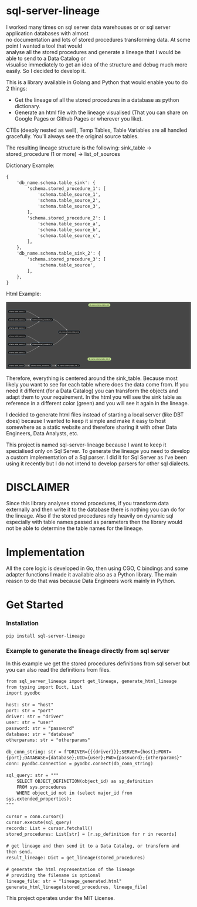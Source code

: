 # sql-server-lineage

I worked many times on sql server data warehouses or or sql server application databases with almost   
no documentation and lots of stored procedures transforming data. At some point I wanted a tool that would   
analyse all the stored procedures and generate a lineage that I would be able to send to a Data Catalog or   
visualise immediately to get an idea of the structure and debug much more easily. So I decided to develop it.

This is a library available in Golang and Python that would enable you to do 2 things:
- Get the lineage of all the stored procedures in a database as python dictionary.
- Generate an html file with the lineage visualised (That you can share on Google Pages or Github Pages or wherever you like).

CTEs (deeply nested as well), Temp Tables, Table Variables are all handled gracefully. You'll always see the original source tables.

The resulting lineage structure is the following:
    sink_table -> stored_procedure (1 or more) -> list_of_sources

Dictionary Example:
```
{
    'db_name.schema.table_sink': {
        'schema.stored_procedure_1': [
            'schema.table_source_1',
            'schema.table_source_2',
            'schema.table_source_3',
        ],
        'schema.stored_procedure_2': [
            'schema.table_source_a',
            'schema.table_source_b',
            'schema.table_source_c',
        ],
    },
    'db_name.schema.table_sink_2': {
        'schema.stored_procedure_3': [
            'schema.table_source',
        ],
    },
}
```

Html Example:

![Sample Image](https://github.com/ivan-ostymchuk/sql-server-lineage/blob/main/lineage_example.png)

Therefore, everything is centered around the sink_table. Because most likely you want to see for each table where does the data come from. If you need it different (for a Data Catalog) you can transform the objects and adapt them to your requirement.
In the html you will see the sink table as reference in a different color (green) and you will see it again in the lineage.

I decided to generate html files instead of starting a local server (like DBT does) because I wanted to keep it simple and make it easy to host somewhere as a static website and therefore sharing it with other Data Engineers, Data Analysts, etc.

This project is named sql-server-lineage because I want to keep it specialised only on Sql Server. To generate the lineage you need to develop a custom implementation of a Sql parser. I did it for Sql Server as I've been using it recently but I do not intend to develop parsers for other sql dialects.

# DISCLAIMER
Since this library analyses stored procedures, if you transform data externally and then write it to the database there is nothing you can do for the lineage. Also if the stored procedures rely heavily on dynamic sql especially with table names passed as parameters then the library would not be able to determine the table names for the lineage.

# Implementation

All the core logic is developed in Go, then using CGO, C bindings and some adapter functions I made it available also as a Python library.
The main reason to do that was because Data Engineers work mainly in Python.

# Get Started

### Installation
```
pip install sql-server-lineage
```

### Example to generate the lineage directly from sql server
In this example we get the stored procedures definitions from sql server
but you can also read the definitions from files.

```
from sql_server_lineage import get_lineage, generate_html_lineage
from typing import Dict, List
import pyodbc

host: str = "host"
port: str = "port"
driver: str = "driver"
user: str = "user"
password: str = "password"
database: str = "database"
otherparams: str = "otherparams"

db_conn_string: str = f"DRIVER={{{driver}}};SERVER={host};PORT={port};DATABASE={database};UID={user};PWD={password};{otherparams}"
conn: pyodbc.Connection = pyodbc.connect(db_conn_string)

sql_query: str = """
    SELECT OBJECT_DEFINITION(object_id) as sp_definition
    FROM sys.procedures
    WHERE object_id not in (select major_id from sys.extended_properties);
"""

cursor = conn.cursor()
cursor.execute(sql_query)
records: List = cursor.fetchall()
stored_procedures: List[str] = [r.sp_definition for r in records]

# get lineage and then send it to a Data Catalog, or transform and then send.
result_lineage: Dict = get_lineage(stored_procedures)

# generate the html representation of the lineage
# providing the filename is optional
lineage_file: str = "lineage_generated.html"
generate_html_lineage(stored_procedures, lineage_file)
```

This project operates under the MIT License.